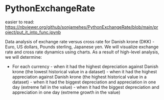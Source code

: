 # PythonExchangeRate
easier to read:
https://nbviewer.org/github/sonjamehes/PythonExchangeRate/blob/main/project/put_it_into_func.ipynb

Data analysis of exchange rate versus cross rate for Danish krone (DKK) - Euro, US dollars, Pounds sterling, Japanese yen.
We will visualize exchange rate and cross rate dynamics using charts.
As a result of high-level analysis, we will determine:
-	For each currency - when it had the highest depreciation against Danish krone (the lowest historical value in a dataset)
                    - when it had the highest appreciation against Danish krone (the highest historical value in a dataset)
                    - when it had the biggest depreciation and appreciation in one day (extreme fall in the value)
                    - when it had the biggest depreciation and appreciation in one day (extreme growth in the value)
